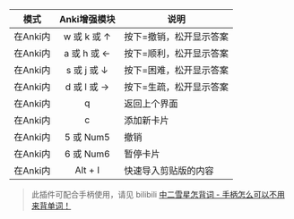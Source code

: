 
| 模式 | Anki增强模块   | 说明 |
| - | :-: | - |
| 在Anki内 | w 或 k 或 ↑ | 按下=撤销，松开显示答案 |
| 在Anki内 | a 或 h 或 ← | 按下=顺利，松开显示答案 |
| 在Anki内 | s 或 j 或 ↓ | 按下=困难，松开显示答案 |
| 在Anki内 | d 或 l 或 → | 按下=生疏，松开显示答案 |
| 在Anki内 | q | 返回上个界面 |
| 在Anki内 | c | 添加新卡片 |
| 在Anki内 | 5 或 Num5 | 撤销 |
| 在Anki内 | 6 或 Num6 | 暂停卡片 |
| 在Anki内 | Alt + I | 快速导入剪贴版的内容 |

>
> 此插件可配合手柄使用，请见 bilibili [中二雪星怎背词 - 手柄怎么可以不用来背单词！](https://www.bilibili.com/video/av8456838/)
>

